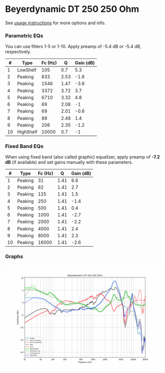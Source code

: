 # Beyerdynamic DT 250 250 Ohm
See [usage instructions](https://github.com/jaakkopasanen/AutoEq#usage) for more options and info.

### Parametric EQs
You can use filters 1-5 or 1-10. Apply preamp of -5.4 dB or -5.4 dB, respectively.

|   # | Type      |   Fc (Hz) |    Q |   Gain (dB) |
|-----|-----------|-----------|------|-------------|
|   1 | LowShelf  |       105 | 0.7  |         5.3 |
|   2 | Peaking   |       833 | 2.53 |        -1.6 |
|   3 | Peaking   |      1546 | 1.47 |        -3.6 |
|   4 | Peaking   |      3372 | 3.72 |         3.7 |
|   5 | Peaking   |      6710 | 3.32 |         4.8 |
|   6 | Peaking   |        69 | 2.08 |        -1   |
|   7 | Peaking   |        69 | 2.01 |        -0.6 |
|   8 | Peaking   |        89 | 2.48 |         1.4 |
|   9 | Peaking   |       206 | 2.35 |        -1.2 |
|  10 | HighShelf |     10000 | 0.7  |        -1   |

### Fixed Band EQs
When using fixed band (also called graphic) equalizer, apply preamp of **-7.2 dB** (if available) and set gains manually with these parameters.

|   # | Type    |   Fc (Hz) |    Q |   Gain (dB) |
|-----|---------|-----------|------|-------------|
|   1 | Peaking |        31 | 1.41 |         6.6 |
|   2 | Peaking |        62 | 1.41 |         2.7 |
|   3 | Peaking |       125 | 1.41 |         1.5 |
|   4 | Peaking |       250 | 1.41 |        -1.4 |
|   5 | Peaking |       500 | 1.41 |         0.4 |
|   6 | Peaking |      1000 | 1.41 |        -2.7 |
|   7 | Peaking |      2000 | 1.41 |        -2.2 |
|   8 | Peaking |      4000 | 1.41 |         2.4 |
|   9 | Peaking |      8000 | 1.41 |         2.3 |
|  10 | Peaking |     16000 | 1.41 |        -2.6 |

### Graphs
![](./Beyerdynamic%20DT%20250%20250%20Ohm.png)
